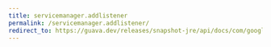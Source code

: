```yaml
---
title: servicemanager.addlistener
permalink: /servicemanager.addlistener/
redirect_to: https://guava.dev/releases/snapshot-jre/api/docs/com/google/common/util/concurrent/ServiceManager.html#addListener-com.google.common.util.concurrent.ServiceManager.Listener-
---
```

